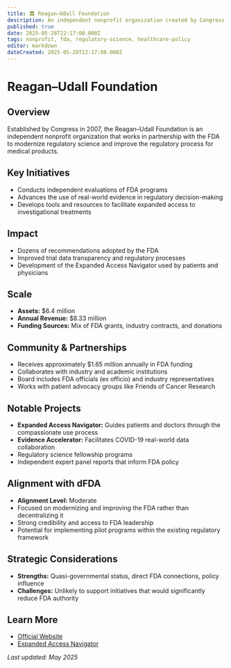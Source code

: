 ```yaml
---
title: 🏛️ Reagan–Udall Foundation
description: An independent nonprofit organization created by Congress to advance regulatory science and modernize the FDA
published: true
date: 2025-05-28T22:17:00.000Z
tags: nonprofit, fda, regulatory-science, healthcare-policy
editor: markdown
dateCreated: 2025-05-28T22:17:00.000Z
---
```


# Reagan–Udall Foundation

## Overview

Established by Congress in 2007, the Reagan–Udall Foundation is an independent nonprofit organization that works in partnership with the FDA to modernize regulatory science and improve the regulatory process for medical products.

## Key Initiatives

- Conducts independent evaluations of FDA programs
- Advances the use of real-world evidence in regulatory decision-making
- Develops tools and resources to facilitate expanded access to investigational treatments

## Impact

- Dozens of recommendations adopted by the FDA
- Improved trial data transparency and regulatory processes
- Development of the Expanded Access Navigator used by patients and physicians

## Scale

- **Assets:** $6.4 million
- **Annual Revenue:** $8.33 million
- **Funding Sources:** Mix of FDA grants, industry contracts, and donations

## Community & Partnerships

- Receives approximately $1.65 million annually in FDA funding
- Collaborates with industry and academic institutions
- Board includes FDA officials (ex officio) and industry representatives
- Works with patient advocacy groups like Friends of Cancer Research

## Notable Projects

- **Expanded Access Navigator:** Guides patients and doctors through the compassionate use process
- **Evidence Accelerator:** Facilitates COVID-19 real-world data collaboration
- Regulatory science fellowship programs
- Independent expert panel reports that inform FDA policy

## Alignment with dFDA

- **Alignment Level:** Moderate
- Focused on modernizing and improving the FDA rather than decentralizing it
- Strong credibility and access to FDA leadership
- Potential for implementing pilot programs within the existing regulatory framework

## Strategic Considerations

- **Strengths:** Quasi-governmental status, direct FDA connections, policy influence
- **Challenges:** Unlikely to support initiatives that would significantly reduce FDA authority

## Learn More

- [Official Website](https://reaganudall.org/)
- [Expanded Access Navigator](https://navigator.reaganudall.org/)

*Last updated: May 2025*
